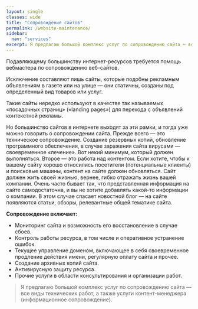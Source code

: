 ```yaml
---
layout: single
classes: wide
title: "Сопровождение сайтов"
permalink: /website-maintenance/
sidebar:
  nav: "services"
excerpt: Я предлагаю большой комплекс услуг по сопровождению сайта — все виды технических работ. Узнайте подробнуюинформацию об услугах по телефону: +7 (960) 799-76-34.
---
```


Подавляющему большинству интернет-ресурсов требуется помощь вебмастера по сопровождению веб-сайтов.

Исключение составляют лишь сайты, которые подобны рекламным объявлениям в газете или на улице — они статичны, созданы под определенный вид товаров или услуг.

Такие сайты нередко используют в качестве так называемых «посадочных страниц» («landing pages») для перехода с объявлений контекстной рекламы.

Но большинство сайтов в интернете выходят за эти рамки, и тогда уже можно говорить о сопровождении сайта.
Прежде всего — это техническое сопровождение. Создание резервных копий, обновление программного обеспечения, в случае заражения сайта вирусами — своевременное «лечение». Вот некий минимум, который должен выполняться.
Второе — это работа над контентом. Если хотите, чтобы к вашему сайту хорошо относились посетители (потенциальные клиенты) и поисковые машины, контент на сайте должен обновляться. Сайт должен жить своей жизнью, вернее, гибко отражать жизнь вашей компании. Очень часто бывает так, что представленная информация на сайте самодостаточна, и вы не хотите добавлять какой-то информации о компании. В этом случае спасает новостной блог — на сайте появляются статьи, обзоры, релевантные общей тематике сайта.

**Сопровождение включает:**
- Мониторинг сайта и возможность его восстановление в случае сбоев.
- Контроль работы ресурса, в том числе и оперативное устранение ошибок.
- Текущее управление доменом, включающее в себя своевременное продление действия имени, регулярную оплату сайта и прочее.
- Создание архивных копий сайта.
- Антивирусную защиту ресурса.
- Прочие услуги в области консультирования и организации работ.

> Я предлагаю большой комплекс услуг по сопровождению сайта — все виды технических работ, а также услуги контент-менеджера (информационное сопровождение).

